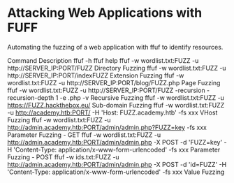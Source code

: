# Attacking Web Applications with FUFF

Automating the fuzzing of a web application with ffuf to identify resources. 

Command 	Description
ffuf -h 	ffuf help
ffuf -w wordlist.txt:FUZZ -u http://SERVER_IP:PORT/FUZZ 	Directory Fuzzing
ffuf -w wordlist.txt:FUZZ -u http://SERVER_IP:PORT/indexFUZZ 	Extension Fuzzing
ffuf -w wordlist.txt:FUZZ -u http://SERVER_IP:PORT/blog/FUZZ.php 	Page Fuzzing
ffuf -w wordlist.txt:FUZZ -u http://SERVER_IP:PORT/FUZZ -recursion -recursion-depth 1 -e .php -v 	Recursive Fuzzing
ffuf -w wordlist.txt:FUZZ -u https://FUZZ.hackthebox.eu/ 	Sub-domain Fuzzing
ffuf -w wordlist.txt:FUZZ -u http://academy.htb:PORT/ -H 'Host: FUZZ.academy.htb' -fs xxx 	VHost Fuzzing
ffuf -w wordlist.txt:FUZZ -u http://admin.academy.htb:PORT/admin/admin.php?FUZZ=key -fs xxx 	Parameter Fuzzing - GET
ffuf -w wordlist.txt:FUZZ -u http://admin.academy.htb:PORT/admin/admin.php -X POST -d 'FUZZ=key' -H 'Content-Type: application/x-www-form-urlencoded' -fs xxx 	Parameter Fuzzing - POST
ffuf -w ids.txt:FUZZ -u http://admin.academy.htb:PORT/admin/admin.php -X POST -d 'id=FUZZ' -H 'Content-Type: application/x-www-form-urlencoded' -fs xxx 	Value Fuzzing
